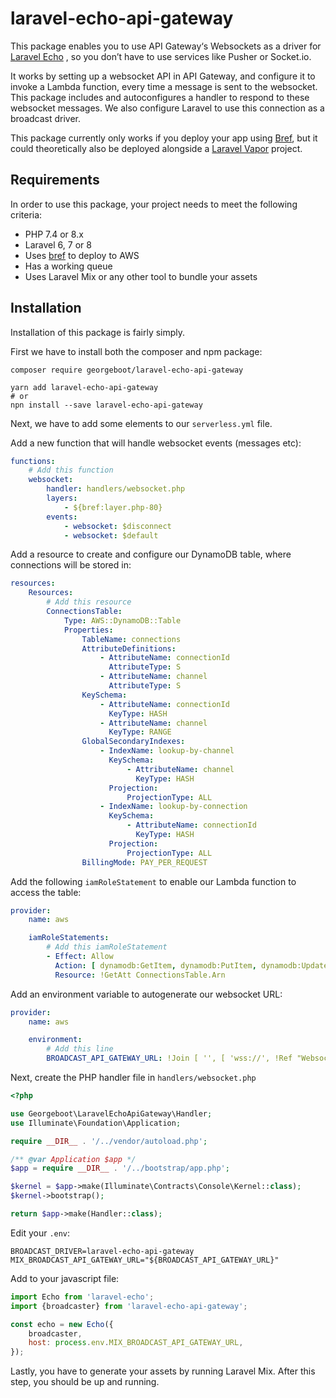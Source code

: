 # laravel-echo-api-gateway

This package enables you to use API Gateway‘s Websockets as a driver for [Laravel Echo](https://github.com/laravel/echo)
, so you don’t have to use services like Pusher or Socket.io.

It works by setting up a websocket API in API Gateway, and configure it to invoke a Lambda function, every time a
message is sent to the websocket. This package includes and autoconfigures a handler to respond to these websocket
messages. We also configure Laravel to use this connection as a broadcast driver.

This package currently only works if you deploy your app using [Bref](https://bref.sh), but it could theoretically also
be deployed alongside a [Laravel Vapor](https://vapor.laravel.com) project.

## Requirements

In order to use this package, your project needs to meet the following criteria:

- PHP 7.4 or 8.x
- Laravel 6, 7 or 8
- Uses [bref](https://bref.sh) to deploy to AWS
- Has a working queue
- Uses Laravel Mix or any other tool to bundle your assets

## Installation

Installation of this package is fairly simply.

First we have to install both the composer and npm package:

```shell
composer require georgeboot/laravel-echo-api-gateway

yarn add laravel-echo-api-gateway
# or
npn install --save laravel-echo-api-gateway
```

Next, we have to add some elements to our `serverless.yml` file.

Add a new function that will handle websocket events (messages etc):

```yaml
functions:
    # Add this function
    websocket:
        handler: handlers/websocket.php
        layers:
            - ${bref:layer.php-80}
        events:
            - websocket: $disconnect
            - websocket: $default
```

Add a resource to create and configure our DynamoDB table, where connections will be stored in:

```yaml
resources:
    Resources:
        # Add this resource
        ConnectionsTable:
            Type: AWS::DynamoDB::Table
            Properties:
                TableName: connections
                AttributeDefinitions:
                    - AttributeName: connectionId
                      AttributeType: S
                    - AttributeName: channel
                      AttributeType: S
                KeySchema:
                    - AttributeName: connectionId
                      KeyType: HASH
                    - AttributeName: channel
                      KeyType: RANGE
                GlobalSecondaryIndexes:
                    - IndexName: lookup-by-channel
                      KeySchema:
                          - AttributeName: channel
                            KeyType: HASH
                      Projection:
                          ProjectionType: ALL
                    - IndexName: lookup-by-connection
                      KeySchema:
                          - AttributeName: connectionId
                            KeyType: HASH
                      Projection:
                          ProjectionType: ALL
                BillingMode: PAY_PER_REQUEST
```

Add the following `iamRoleStatement` to enable our Lambda function to access the table:

```yaml
provider:
    name: aws

    iamRoleStatements:
        # Add this iamRoleStatement
        - Effect: Allow
          Action: [ dynamodb:GetItem, dynamodb:PutItem, dynamodb:UpdateItem, dynamodb:DeleteItem, dynamodb:Query ]
          Resource: !GetAtt ConnectionsTable.Arn
```

Add an environment variable to autogenerate our websocket URL:

```yaml
provider:
    name: aws

    environment:
        # Add this line
        BROADCAST_API_GATEWAY_URL: !Join [ '', [ 'wss://', !Ref "WebsocketsApi", '.execute-api.', "${self:provider.region}", '.', !Ref "AWS::URLSuffix", '/', "${self:provider.stage}" ] ]
```

Next, create the PHP handler file in `handlers/websocket.php`

```php
<?php

use Georgeboot\LaravelEchoApiGateway\Handler;
use Illuminate\Foundation\Application;

require __DIR__ . '/../vendor/autoload.php';

/** @var Application $app */
$app = require __DIR__ . '/../bootstrap/app.php';

$kernel = $app->make(Illuminate\Contracts\Console\Kernel::class);
$kernel->bootstrap();

return $app->make(Handler::class);
```

Edit your `.env`:

```dotenv
BROADCAST_DRIVER=laravel-echo-api-gateway
MIX_BROADCAST_API_GATEWAY_URL="${BROADCAST_API_GATEWAY_URL}"
```

Add to your javascript file:

```js
import Echo from 'laravel-echo';
import {broadcaster} from 'laravel-echo-api-gateway';

const echo = new Echo({
    broadcaster,
    host: process.env.MIX_BROADCAST_API_GATEWAY_URL,
});
```

Lastly, you have to generate your assets by running Laravel Mix. After this step, you should be up and running.
